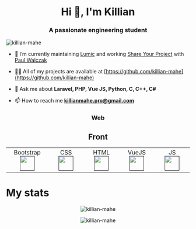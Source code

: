 <h1 align="center">Hi 👋, I'm Killian</h1>
<h3 align="center">A passionate engineering student</h3>

<p align="left"> <img src="https://komarev.com/ghpvc/?username=killian-mahe" alt="killian-mahe" /> </p>

- 🔭 I’m currently maintaining [Lumic](https://github.com/lumic) and working [Share Your Project](https://github.com/shareYourProject) with [Paul Walczak](https://github.com/Polo-Wolo)

- 👨‍💻 All of my projects are available at [https://github.com/killian-mahe](https://github.com/killian-mahe)

- 💬 Ask me about **Laravel, PHP, Vue JS, Python, C, C++, C#**

- 📫 How to reach me **killianmahe.pro@gmail.com**

<h3 align="center">Web</h3>

<h2 align="center">Front</h2>

<table align="center">
  <tbody>
    <tr>
      <td width="14%" align="center">
        Bootstrap <br/>
        <a href=""><img src="https://img.icons8.com/color/48/000000/bootstrap.png" width="auto" height="40"/></a>
      </td>
      <td width="14%" align="center">
        CSS <br/>
        <a href=""><img src="https://img.icons8.com/color/48/000000/css3.png" width="auto" height="40"/></a>
      </td>
      <td width="14%" align="center">
        HTML <br/>
        <a href=""><img src="https://img.icons8.com/color/48/000000/html-5--v1.png" width="auto" height="40"/></a>
      </td>
      <td width="14%" align="center">
        VueJS <br/>
        <a href=""><img src="https://img.icons8.com/color/48/000000/vue-js.png" width="auto" height="40"/></a>
      </td>
      <td width="14%" align="center">
        JS <br/>
        <a href=""><img src="https://img.icons8.com/color/48/000000/javascript.png" width="auto" height="40"/></a>
      </td>
    </tr>
  </tbody>
</table>


<!-- ![jquery](https://img.icons8.com/ios-filled/50/000000/jquery.png)
![figma](https://img.icons8.com/color/32/000000/figma.png)
![react](https://img.icons8.com/color/48/000000/react-native.png)
![sass](https://img.icons8.com/color/48/000000/sass-avatar.png)
<img src="https://tailwindcss.com/_next/static/media/tailwindcss-mark.cb8046c163f77190406dfbf4dec89848.svg" alt="tailwind" width="40" height="40"/>
![typescript](https://img.icons8.com/color/48/000000/typescript.png)

### Back

![php](https://img.icons8.com/dusk/64/000000/php-logo.png)
![laravel](https://img.icons8.com/fluent/48/000000/laravel.png)
![mysql](https://img.icons8.com/color/48/000000/mysql-logo.png)
![python](https://img.icons8.com/color/48/000000/python.png)
![nodejs](https://img.icons8.com/color/48/000000/nodejs.png)

## Application

![qt](https://img.icons8.com/ios/50/000000/qt.png)
![c](https://img.icons8.com/color/48/000000/c-programming.png)
![c++](https://img.icons8.com/color/48/000000/c-plus-plus-logo.png)
![c#](https://img.icons8.com/color/48/000000/c-sharp-logo.png)
![xamarin](https://img.icons8.com/color/48/000000/xamarin.png)

## Cloud

![azure](https://img.icons8.com/color/48/000000/azure-1.png)
![docker](https://img.icons8.com/color/64/000000/docker.png) -->

# My stats

<p align="center"><img src="https://github-readme-stats.vercel.app/api/top-langs/?username=killian-mahe&layout=compact" alt="killian-mahe" /></p>
<p align="center"><img src="https://github-readme-stats.vercel.app/api?username=killian-mahe&show_icons=true" alt="killian-mahe" /></p>

